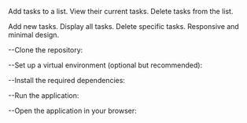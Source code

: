 <!-- Flask To-Do List
A simple web-based To-Do List application built using Flask. This project allows users to: -->

Add tasks to a list.
View their current tasks.
Delete tasks from the list.

<!-- Features -->
Add new tasks.
Display all tasks.
Delete specific tasks.
Responsive and minimal design.

<!-- Installation -->

--Clone the repository: 
<!-- git clone https://github.com/your-username/flask-todo-list.git
cd flask-todo-list -->

--Set up a virtual environment (optional but recommended):
<!-- python -m venv venv
venv\Scripts\activate       # On Windows -->

--Install the required dependencies:
<!-- pip install -r requirements.txt -->


--Run the application:
<!-- python app.py -->


--Open the application in your browser:
<!-- http://..../ -->
